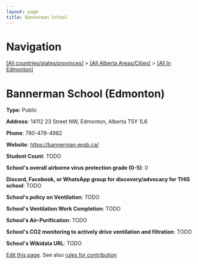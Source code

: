 ```yaml
---
layout: page
title: Bannerman School
---
```

# Navigation

[[All countries/states/provinces]](../../..) > [[All Alberta Areas/Cities]](../..) > [[All In Edmonton]](..)

# Bannerman School (Edmonton)

**Type**: Public

**Address**: 14112 23 Street NW, Edmonton, Alberta T5Y 1L6

**Phone**: 780-478-4982

**Website**: <https://bannerman.epsb.ca/>

**Student Count**: TODO

**School's overall airborne virus protection grade (0-5)**: 0

**Discord, Facebook, or WhatsApp group for discovery/advocacy for THIS school**: TODO

**School's policy on Ventilation**: TODO

**School's Ventilation Work Completion**: TODO

**School's Air-Purification**: TODO

**School's CO2 monitoring to actively drive ventilation and filtration**: TODO

**School's Wikidata URL**: TODO


[Edit this page](https://github.com/ventilate-schools/AB/edit/main/./Edmonton/Bannerman_School.md). See also [rules for contribution](../../../contribution-rules/)